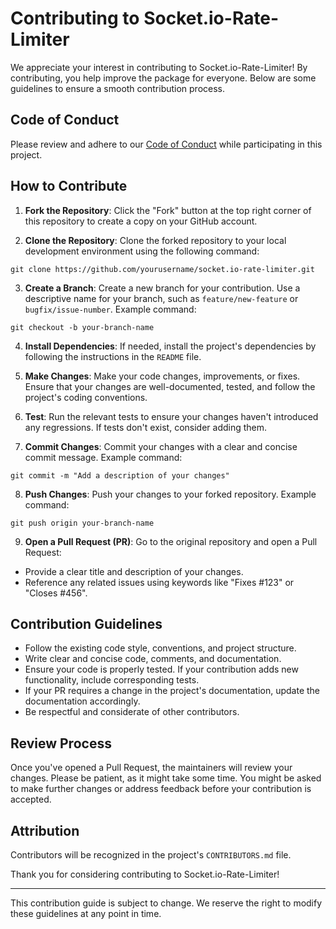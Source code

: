 # Contributing to Socket.io-Rate-Limiter

We appreciate your interest in contributing to Socket.io-Rate-Limiter! By contributing, you help improve the package for everyone. Below are some guidelines to ensure a smooth contribution process.

## Code of Conduct

Please review and adhere to our [Code of Conduct](CODE_OF_CONDUCT.md) while participating in this project.

## How to Contribute

1. **Fork the Repository**: Click the "Fork" button at the top right corner of this repository to create a copy on your GitHub account.

2. **Clone the Repository**: Clone the forked repository to your local development environment using the following command:
```
git clone https://github.com/yourusername/socket.io-rate-limiter.git
```

3. **Create a Branch**: Create a new branch for your contribution. Use a descriptive name for your branch, such as `feature/new-feature` or `bugfix/issue-number`. Example command:
```
git checkout -b your-branch-name
```

4. **Install Dependencies**: If needed, install the project's dependencies by following the instructions in the `README` file.

5. **Make Changes**: Make your code changes, improvements, or fixes. Ensure that your changes are well-documented, tested, and follow the project's coding conventions.

6. **Test**: Run the relevant tests to ensure your changes haven't introduced any regressions. If tests don't exist, consider adding them.

7. **Commit Changes**: Commit your changes with a clear and concise commit message. Example command:
```
git commit -m "Add a description of your changes"
```

8. **Push Changes**: Push your changes to your forked repository. Example command:
```
git push origin your-branch-name
```


9. **Open a Pull Request (PR)**: Go to the original repository and open a Pull Request:
- Provide a clear title and description of your changes.
- Reference any related issues using keywords like "Fixes #123" or "Closes #456".

## Contribution Guidelines

- Follow the existing code style, conventions, and project structure.
- Write clear and concise code, comments, and documentation.
- Ensure your code is properly tested. If your contribution adds new functionality, include corresponding tests.
- If your PR requires a change in the project's documentation, update the documentation accordingly.
- Be respectful and considerate of other contributors.

## Review Process

Once you've opened a Pull Request, the maintainers will review your changes. Please be patient, as it might take some time. You might be asked to make further changes or address feedback before your contribution is accepted.

## Attribution

Contributors will be recognized in the project's `CONTRIBUTORS.md` file.

Thank you for considering contributing to Socket.io-Rate-Limiter!

---

This contribution guide is subject to change. We reserve the right to modify these guidelines at any point in time.
